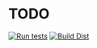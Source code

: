 # TODO

[![Run tests](https://github.com/action-badges/core/actions/workflows/test.yml/badge.svg?branch=main)](https://github.com/action-badges/core/actions/workflows/test.yml) [![Build Dist](https://github.com/action-badges/core/actions/workflows/build-dist.yml/badge.svg?branch=main)](https://github.com/action-badges/core/actions/workflows/build-dist.yml)

